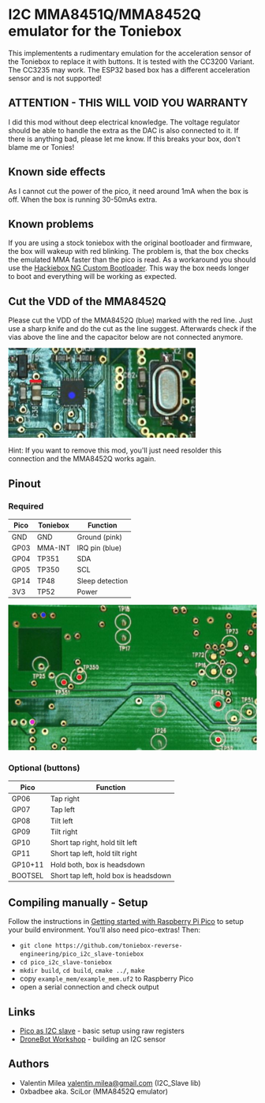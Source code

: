 # I2C MMA8451Q/MMA8452Q emulator for the Toniebox
This implementents a rudimentary emulation for the acceleration sensor of the Toniebox to replace it with buttons. It is tested with the CC3200 Variant. The CC3235 may work. The ESP32 based box has a different acceleration sensor and is not supported!

## ATTENTION - THIS WILL VOID YOU WARRANTY
I did this mod without deep electrical knowledge. The voltage regulator should be able to handle the extra as the DAC is also connected to it. If there is anything bad, please let me know. If this breaks your box, don't blame me or Tonies!

## Known side effects
As I cannot cut the power of the pico, it need around 1mA when the box is off. When the box is running 30-50mAs extra.

## Known problems
If you are using a stock toniebox with the original bootloader and firmware, the box will wakeup with red blinking. The problem is, that the box checks the emulated MMA faster than the pico is read. 
As a workaround you should use the [Hackiebox NG Custom Bootloader](https://github.com/toniebox-reverse-engineering/hackiebox_cfw_ng). This way the box needs longer to boot and everything will be working as expected.

## Cut the VDD of the MMA8452Q
Please cut the VDD of the MMA8452Q (blue) marked with the red line.
Just use a sharp knife and do the cut as the line suggest. Afterwards check if the vias above the line and the capacitor below are not connected anymore. 

![VDD Cut](mma8452q-vdd-cut.jpg)

Hint: If you want to remove this mod, you'll just need resolder this connection and the MMA8452Q works again.

## Pinout
### Required

| Pico | Toniebox | Function |
| --- | --- | --- |
| GND | GND | Ground (pink) |
| GP03 | MMA-INT | IRQ pin (blue) |
| GP04 | TP351 | SDA |
| GP05 | TP350 | SCL |
| GP14 | TP48 | Sleep detection |
| 3V3 | TP52 | Power |

![Pinout Toniebox](mma8452q-pins.jpg)

### Optional (buttons)
| Pico | Function |
| --- | --- |
| GP06 | Tap right |
| GP07 | Tap left |
| GP08 | Tilt left |
| GP09 | Tilt right |
| GP10 | Short tap right, hold tilt left |
| GP11 | Short tap left, hold tilt right |
| GP10+11 | Hold both, box is headsdown |
| BOOTSEL | Short tap left, hold box is headsdown |


## Compiling manually - Setup

Follow the instructions in [Getting started with Raspberry Pi Pico](https://datasheets.raspberrypi.org/pico/getting-started-with-pico.pdf) to setup your build environment. You'll also need pico-extras!
Then:

- `git clone https://github.com/toniebox-reverse-engineering/pico_i2c_slave-toniebox`
- `cd pico_i2c_slave-toniebox`
- `mkdir build`, `cd build`, `cmake ../`, `make`
- copy `example_mem/example_mem.uf2` to Raspberry Pico
- open a serial connection and check output

## Links

- [Pico as I2C slave](https://www.raspberrypi.org/forums/viewtopic.php?t=304074) - basic setup using raw registers
- [DroneBot Workshop](https://dronebotworkshop.com/i2c-part-2-build-i2c-sensor/) - building an I2C sensor

## Authors

- Valentin Milea <valentin.milea@gmail.com> (I2C_Slave lib)
- 0xbadbee aka. SciLor (MMA8452Q emulator)
